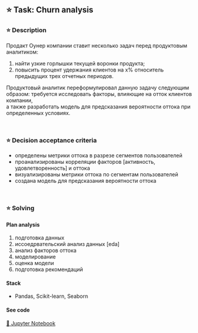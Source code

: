 ## ⭐️ Task: Churn analysis

### ⭐️ Description
Продакт Оунер компании ставит несколько задач перед продуктовым аналитиком:
1. найти узкие горлышки текущей воронки продукта;
2. повысить процент удержания клиентов на x% относитель предыдущих трех отчетных периодов.

Продуктовый аналитик переформулировал данную задачу следующим образом:
требуется исследовать факторы, влияющие на отток клиентов компании, </br>
а также разработать модель для предсказания вероятности оттока при определенных условиях.

</br>

### ⭐️ Decision acceptance criteria

 - определены метрики оттока в разрезе сегментов пользователей
 - проанализированы корреляции факторов [активность, удовлетворенность]  и оттока
 - визуализированы метрики оттока по сегментам пользователей
 - создана модель для предсказания вероятности оттока

</br>

### ⭐️ Solving
#### Plan analysis

1. подготовка данных
2. иссоедрвательский анализ данных [eda]
3. анализ факторов оттока
4. моделирование
5. оценка модели
6. подготовка рекомендаций

#### Stack
 - Pandas, Scikit-learn, Seaborn

#### See code
<a href='https://colab.research.google.com/drive/1iBQeX8ZG9_ib7TrlExju7rWzBvlaQJPO?usp=sharing'>
📗 Jupyter Notebook
</a>
 
